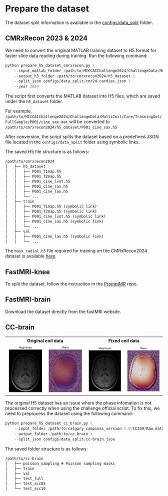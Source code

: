 # Prepare the dataset

The dataset split information is available in the [configs/data_split](configs/data_split) folder. 

## CMRxRecon 2023 & 2024

We need to convert the original MATLAB training dataset to H5 format for faster slice data reading during training. Run the following command:

```python
python prepare_h5_dataset_cmrxrecon.py \
    --input_matlab_folder /path/to/MICCAIChallenge2024/ChallengeData/MultiCoil \
    --output_h5_folder /path/to/cmrxrecon2024/h5_dataset \
    --split_json configs/data_split/cmr24-cardiac.json \
    --year 2024
```

The script first converts the MATLAB dataset into H5 files, which are saved under the `h5_dataset` folder.

For example,
`/path/to/MICCAIChallenge2024/ChallengeData/MultiCoil/Cine/TrainingSet/FullSample/P001/cine_sax.mat`
will be converted to
`/path/to/cmrxrecon2024/h5_dataset/P001_cine_sax.h5`

After conversion, the script splits the dataset based on a predefined JSON file located in the `configs/data_split` folder using symbolic links.

The saved H5 file structure is as follows:

```
/path/to/cmrxrecon2024
│   ├── h5_dataset
│   │   ├── P001_T1map.h5
│   │   ├── P001_T2map.h5
│   │   ├── P001_cine_lvot.h5
│   │   ├── P001_cine_sax.h5
│   │   ├── P001_cine_lax.h5
│   │   └── ...
│   ├── train
│   │   ├── P001_T1map.h5 (symbolic link)
│   │   ├── P001_T2map.h5 (symbolic link)
│   │   ├── P001_cine_lvot.h5 (symbolic link)
│   │   ├── P001_cine_sax.h5 (symbolic link)
│   │   └── ...
│   ├── val
│   │   ├── P001_cine_lax.h5 (symbolic link)
│   │   └── ...
```

The `mask_radial.h5` file required for training on the CMRxRecon2024 dataset is available [here](https://huggingface.co/hellopipu/PromptMR/blob/main/mask_files_required_for_training/mask_radial.h5).

## FastMRI-knee

To split the dataset, follow the instruction in the [PromptMR](https://github.com/hellopipu/PromptMR/blob/main/promptmr_examples/fastmri/README.md) repo.

## FastMRI-brain

Download the dataset directly from the fastMRI website.

## CC-brain

<table align="center">
  <tr>
    <th>Original coil data</th>
    <th>Fixed coil data</th>
  </tr>
  <tr>
    <td><img src="assets/origin.png" alt="Proposed Method" width="400"></td>
    <td><img src="assets/fixed.png" alt="Baseline Method" width="400"></td>
  </tr>
</table>

The original H5 dataset has an issue where the phase infomation is not processed correctly when using the challenge official script. To fix this, we need to preprocess the dataset using the following command:

```python
python prepare_h5_dataset_cc_brain.py \
    --input_folder /path/to/calgary-campinas_version-1.0/CC359/Raw-data/Multi-channel/12-channel \
    --output_folder /path/to/cc-brain \
    --split_json configs/data_split/cc-brain.json
```

The saved folder structure is as follows:

```
/path/to/cc-brain
│   ├── poisson_sampling # Poisson sampling masks
│   ├── train
│   ├── val
│   ├── test_full
│   ├── test_acc05
│   └── test_acc10
```

